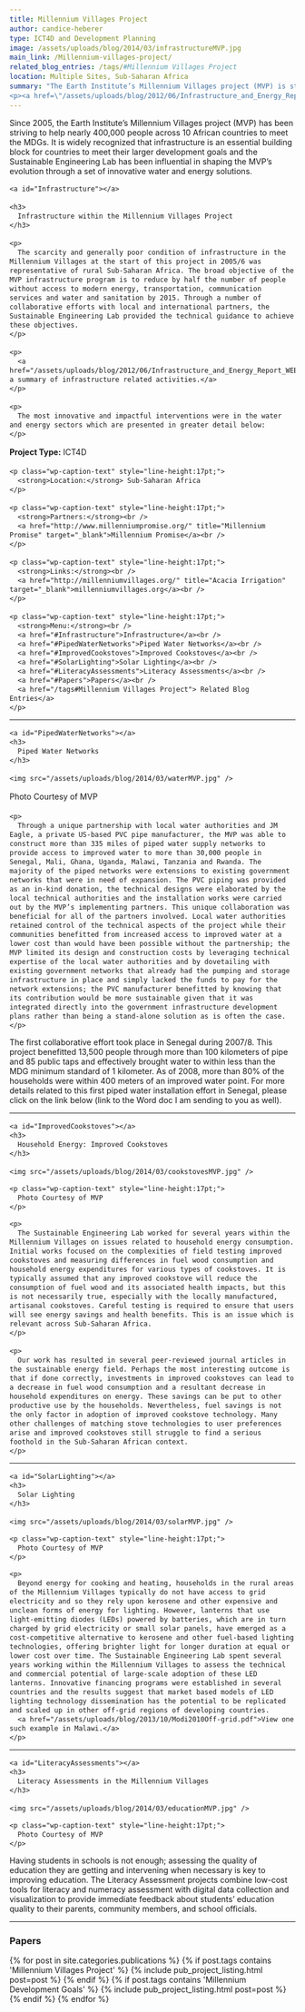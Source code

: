 ```yaml
---
title: Millennium Villages Project
author: candice-heberer
type: ICT4D and Development Planning
image: /assets/uploads/blog/2014/03/infrastructureMVP.jpg
main_link: /Millennium-villages-project/
related_blog_entries: /tags/#Millennium Villages Project
location: Multiple Sites, Sub-Saharan Africa
summary: "The Earth Institute’s Millennium Villages project (MVP) is striving to help nearly 400,000 people across 10 African countries to meet the MDGs by 2015. It is widely recognized that infrastructure is an essential building block for countries to meet their larger development goals. The Sustainable Engineering Lab has been influential in shaping the MVP’s evolution through a set of innovative water and energy solutions.
<p><a href=\"/assets/uploads/blog/2012/06/Infrastructure_and_Energy_Report_WEB.pdf\">Download the overview: Infrastructure from the Bottom Up</a></p>"
---
```

<div class="row-fluid">
  <div class="span9">
    <p>
      Since 2005, the Earth Institute’s Millennium Villages project (MVP) has been striving to help nearly 400,000 people across 10 African countries to meet the MDGs. It is widely recognized that infrastructure is an essential building block for countries to meet their larger development goals and the Sustainable Engineering Lab has been influential in shaping the MVP’s evolution through a set of innovative water and energy solutions.
    </p>

    <a id="Infrastructure"></a>

    <h3>
      Infrastructure within the Millennium Villages Project
    </h3>

    <p>
      The scarcity and generally poor condition of infrastructure in the Millennium Villages at the start of this project in 2005/6 was representative of rural Sub-Saharan Africa. The broad objective of the MVP infrastructure program is to reduce by half the number of people without access to modern energy, transportation, communication services and water and sanitation by 2015. Through a number of collaborative efforts with local and international partners, the Sustainable Engineering Lab provided the technical guidance to achieve these objectives.
    </p>

    <p>
      <a href="/assets/uploads/blog/2012/06/Infrastructure_and_Energy_Report_WEB.pdf">View a summary of infrastructure related activities.</a>
    </p>

    <p>
      The most innovative and impactful interventions were in the water and energy sectors which are presented in greater detail below:
    </p>
  </div>

  <div class="span3">
    <p class="wp-caption-text" style="line-height:17pt;">
      <strong>Project Type:</strong> ICT4D
    </p>

    <p class="wp-caption-text" style="line-height:17pt;">
      <strong>Location:</strong> Sub-Saharan Africa
    </p>

    <p class="wp-caption-text" style="line-height:17pt;">
      <strong>Partners:</strong><br />
      <a href="http://www.millenniumpromise.org/" title="Millennium Promise" target="_blank">Millennium Promise</a><br />
    </p>

    <p class="wp-caption-text" style="line-height:17pt;">
      <strong>Links:</strong><br />
      <a href="http://millenniumvillages.org/" title="Acacia Irrigation" target="_blank">millenniumvillages.org</a><br />
    </p>

    <p class="wp-caption-text" style="line-height:17pt;">
      <strong>Menu:</strong><br />
      <a href="#Infrastructure">Infrastructure</a><br />
      <a href="#PipedWaterNetworks">Piped Water Networks</a><br />
      <a href="#ImprovedCookstoves">Improved Cookstoves</a><br />
      <a href="#SolarLighting">Solar Lighting</a><br />
      <a href="#LiteracyAssessments">Literacy Assessments</a><br />
      <a href="#Papers">Papers</a><br />
      <a href="/tags#Millennium Villages Project"> Related Blog Entries</a>
    </p>
  </div>
</div>

<div class="row-fluid">
  <div class="span12">
    <hr />

    <a id="PipedWaterNetworks"></a>
    <h3>
      Piped Water Networks
    </h3>

    <img src="/assets/uploads/blog/2014/03/waterMVP.jpg" />
  </div>
</div>

<div class="row-fluid">
  <div class="span12">
    <p class="wp-caption-text" style="line-height:17pt;">
      Photo Courtesy of MVP
    </p>
  </div>
<div>

<div class="row-fluid">
  <div class="span12">

    <p>
      Through a unique partnership with local water authorities and JM Eagle, a private US-based PVC pipe manufacturer, the MVP was able to construct more than 335 miles of piped water supply networks to provide access to improved water to more than 30,000 people in Senegal, Mali, Ghana, Uganda, Malawi, Tanzania and Rwanda. The majority of the piped networks were extensions to existing government networks that were in need of expansion. The PVC piping was provided as an in-kind donation, the technical designs were elaborated by the local technical authorities and the installation works were carried out by the MVP’s implementing partners. This unique collaboration was beneficial for all of the partners involved. Local water authorities retained control of the technical aspects of the project while their communities benefitted from increased access to improved water at a lower cost than would have been possible without the partnership; the MVP limited its design and construction costs by leveraging technical expertise of the local water authorities and by dovetailing with existing government networks that already had the pumping and storage infrastructure in place and simply lacked the funds to pay for the network extensions; the PVC manufacturer benefitted by knowing that its contribution would be more sustainable given that it was integrated directly into the government infrastructure development plans rather than being a stand-alone solution as is often the case.
    </p>
  </div>
</div>

<div class="row-fluid">
  <div class="span12">
    <p>
      The first collaborative effort took place in Senegal during 2007/8. This project benefitted 13,500 people through more than 100 kilometers of pipe and 85 public taps and effectively brought water to within less than the MDG minimum standard of 1 kilometer. As of 2008, more than 80% of the households were within 400 meters of an improved water point. For more details related to this first piped water installation effort in Senegal, please click on the link below (link to the Word doc I am sending to you as well).
    </p>
  </div>
</div>

<div class="row-fluid">
  <div class="span12">
    <hr />

    <a id="ImprovedCookstoves"></a>
    <h3>
      Household Energy: Improved Cookstoves
    </h3>

    <img src="/assets/uploads/blog/2014/03/cookstovesMVP.jpg" />
  </div>
</div>

<div class="row-fluid">
  <div class="span12">

    <p class="wp-caption-text" style="line-height:17pt;">
      Photo Courtesy of MVP
    </p>
  </div>
</div>

<div class="row-fluid">
  <div class="span12">

    <p>
      The Sustainable Engineering Lab worked for several years within the Millennium Villages on issues related to household energy consumption. Initial works focused on the complexities of field testing improved cookstoves and measuring differences in fuel wood consumption and household energy expenditures for various types of cookstoves. It is typically assumed that any improved cookstove will reduce the consumption of fuel wood and its associated health impacts, but this is not necessarily true, especially with the locally manufactured, artisanal cookstoves. Careful testing is required to ensure that users will see energy savings and health benefits. This is an issue which is relevant across Sub-Saharan Africa.
    </p>

    <p>
      Our work has resulted in several peer-reviewed journal articles in the sustainable energy field. Perhaps the most interesting outcome is that if done correctly, investments in improved cookstoves can lead to a decrease in fuel wood consumption and a resultant decrease in household expenditures on energy. These savings can be put to other productive use by the households. Nevertheless, fuel savings is not the only factor in adoption of improved cookstove technology. Many other challenges of matching stove technologies to user preferences arise and improved cookstoves still struggle to find a serious foothold in the Sub-Saharan African context.
    </p>
  </div>
</div>

<div class="row-fluid">
  <div class="span12">
    <hr />

    <a id="SolarLighting"></a>
    <h3>
      Solar Lighting
    </h3>

    <img src="/assets/uploads/blog/2014/03/solarMVP.jpg" />
  </div>
</div>

<div class="row-fluid">
  <div class="span12">

    <p class="wp-caption-text" style="line-height:17pt;">
      Photo Courtesy of MVP
    </p>
  </div>
</div>

<div class="row-fluid">
  <div class="span12">

    <p>
      Beyond energy for cooking and heating, households in the rural areas of the Millennium Villages typically do not have access to grid electricity and so they rely upon kerosene and other expensive and unclean forms of energy for lighting. However, lanterns that use light-emitting diodes (LEDs) powered by batteries, which are in turn charged by grid electricity or small solar panels, have emerged as a cost-competitive alternative to kerosene and other fuel-based lighting technologies, offering brighter light for longer duration at equal or lower cost over time. The Sustainable Engineering Lab spent several years working within the Millennium Villages to assess the technical and commercial potential of large-scale adoption of these LED lanterns. Innovative financing programs were established in several countries and the results suggest that market based models of LED lighting technology dissemination has the potential to be replicated and scaled up in other off-grid regions of developing countries.
      <a href="/assets/uploads/blog/2013/10/Modi2010Off-grid.pdf">View one such example in Malawi.</a>
    </p>
  </div>
</div>

<div class="row-fluid">
  <div class="span12">
    <hr />

    <a id="LiteracyAssessments"></a>
    <h3>
      Literacy Assessments in the Millennium Villages
    </h3>

    <img src="/assets/uploads/blog/2014/03/educationMVP.jpg" />
  </div>
</div>

<div class="row-fluid">
  <div class="span12">

    <p class="wp-caption-text" style="line-height:17pt;">
      Photo Courtesy of MVP
    </p>
  </div>
</div>

<div class="row-fluid">
  <div class="span12">
    <p>
      Having students in schools is not enough; assessing the quality of education they are getting and intervening when necessary is key to improving education. The Literacy Assessment projects combine low-cost tools for literacy and numeracy assessment with digital data collection and visualization to provide immediate feedback about students’ education quality to their parents, community members, and school officials.
      <!--<br><a href="http://litreportcards.modilabs.org/about">View details of the assessments.</a>-->
    </p>
  </div>
</div>

<div class="row-fluid">
  <div class="span12">
    <hr />
    <a id="Papers"></a>
    <h3>Papers</h3>
    <div class="post-list" style="list-style-type:none">
      {% for post in site.categories.publications %}
        {% if post.tags contains 'Millennium Villages Project' %}
          {% include pub_project_listing.html post=post %}
        {% endif %}
        {% if post.tags contains 'Millennium Development Goals' %}
          {% include pub_project_listing.html post=post %}
        {% endif %}
      {% endfor %}
    </div>
  </div>
</div>

